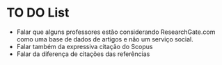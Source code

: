 # TO DO List

- Falar que alguns professores estão considerando ResearchGate.com como uma base de dados de artigos e não um serviço social.
- Falar também da expressiva citação do Scopus
- Falar da diferença de citações das referências